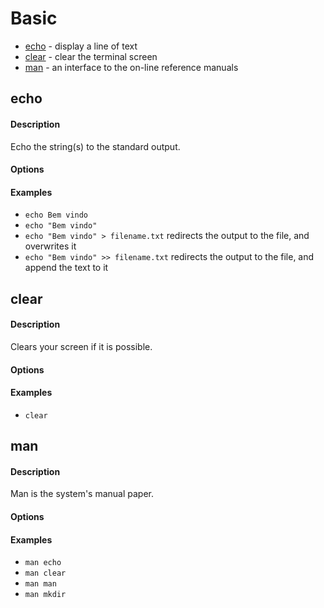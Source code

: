 # Basic

* [echo](#echo) - display a line of text
* [clear](#clear) - clear the terminal screen
* [man](#man) - an interface to the on-line reference manuals

## echo

#### Description
Echo the string(s) to the standard output.

#### Options

#### Examples
* `echo Bem vindo`
* `echo "Bem vindo"`
* `echo "Bem vindo" > filename.txt` redirects the output to the file, and overwrites it
* `echo "Bem vindo" >> filename.txt` redirects the output to the file, and append the text to it

## clear

#### Description
Clears your screen if it is possible.

#### Options

#### Examples
* `clear`

## man

#### Description
Man is the system's manual paper.

#### Options

#### Examples
* `man echo`
* `man clear`
* `man man`
* `man mkdir`
